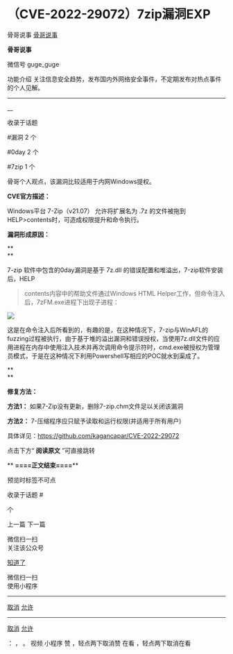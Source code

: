 #  （CVE-2022-29072）7zip漏洞EXP

骨哥说事  [ 骨哥说事 ](javascript:void\(0\);)

**骨哥说事** ![]()

微信号 guge_guge

功能介绍 关注信息安全趋势，发布国内外网络安全事件，不定期发布对热点事件的个人见解。

____

__

收录于话题

#漏洞 2 个

#0day 2 个

#7zip 1 个

骨哥个人观点，该漏洞比较适用于内网Windows提权。

  

 **CVE官方描述：**

  

Windows平台 7-Zip（v21.07） 允许将扩展名为 .7z 的文件被拖到HELP>contents时，可造成权限提升和命令执行。  

  

 **漏洞形成原因：**

 **  
**

7-zip 软件中包含的0day漏洞是基于 7z.dll 的错误配置和堆溢出，7-zip软件安装后，HELP
>contents内容中的帮助文件通过Windows HTML Helper工作，但命令注入后，7zFM.exe进程下出现子进程：

![](https://raw.githubusercontent.com/tuchuang9/tc1/refs/heads/main/public/20220419113236.png)

这是在命令注入后所看到的，有趣的是，在这种情况下，7-zip与WinAFL的fuzzing过程被执行，由于基于堆的溢出漏洞和错误授权，当使用7z.dll文件的应用进程在内存中使用注入技术并再次调用命令提示符时，cmd.exe被授权为管理员模式，于是在这种情况下利用Powershell写相应的POC就水到渠成了。

 **  
**

 **修复方法：**

  

 **方法1：** 如果7-Zip没有更新，删除7-zip.chm文件足以关闭该漏洞

 **方法2：** 7-压缩程序应只赋予读取和运行权限(并适用于所有用户)

  

具体详见：https://github.com/kagancapar/CVE-2022-29072

  

点击下方“ **阅读原文** ”可直接跳转  

  

 ** **====正文结束====****

预览时标签不可点

收录于话题 #

 个

上一篇 下一篇

微信扫一扫  
关注该公众号

[知道了](javascript:;)

微信扫一扫  
使用小程序

****

[取消](javascript:void\(0\);) [允许](javascript:void\(0\);)

****

[取消](javascript:void\(0\);) [允许](javascript:void\(0\);)

： ， 。   视频 小程序 赞 ，轻点两下取消赞 在看 ，轻点两下取消在看

